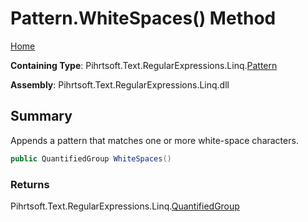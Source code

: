 # Pattern\.WhiteSpaces\(\) Method

[Home](../../../../../../README.md)

**Containing Type**: Pihrtsoft\.Text\.RegularExpressions\.Linq\.[Pattern](../README.md)

**Assembly**: Pihrtsoft\.Text\.RegularExpressions\.Linq\.dll

## Summary

Appends a pattern that matches one or more white\-space characters\.

```csharp
public QuantifiedGroup WhiteSpaces()
```

### Returns

Pihrtsoft\.Text\.RegularExpressions\.Linq\.[QuantifiedGroup](../../QuantifiedGroup/README.md)


